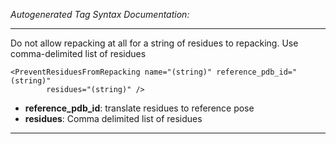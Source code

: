 _Autogenerated Tag Syntax Documentation:_

---
Do not allow repacking at all for a string of residues to repacking. Use comma-delimited list of residues

```
<PreventResiduesFromRepacking name="(string)" reference_pdb_id="(string)"
        residues="(string)" />
```

-   **reference_pdb_id**: translate residues to reference pose
-   **residues**: Comma delimited list of residues

---
